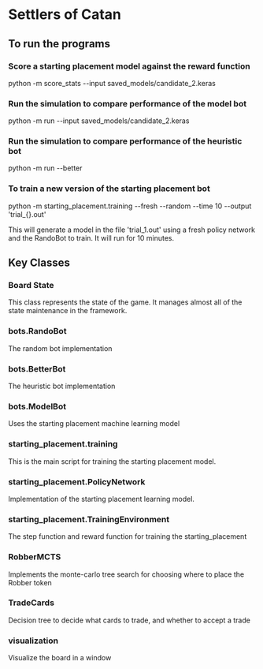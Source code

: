 # Settlers of Catan

## To run the programs

### Score a starting placement model against the reward function
python -m score_stats --input saved_models/candidate_2.keras

### Run the simulation to compare performance of the model bot
python -m run --input saved_models/candidate_2.keras

### Run the simulation to compare performance of the heuristic bot
python -m run --better

### To train a new version of the starting placement bot
python -m starting_placement.training --fresh --random --time 10 --output 'trial_{}.out'

This will generate a model in the file 'trial_1.out' using a fresh policy network and the RandoBot to train.  It will run for 10 minutes.

## Key Classes
### Board State
This class represents the state of the game.  It manages almost all of the state maintenance in the framework.

### bots.RandoBot
The random bot implementation

### bots.BetterBot
The heuristic bot implementation

### bots.ModelBot
Uses the starting placement machine learning model

### starting_placement.training
This is the main script for training the starting placement model.

### starting_placement.PolicyNetwork
Implementation of the starting placement learning model.

### starting_placement.TrainingEnvironment
The step function and reward function for training the starting_placement 

### RobberMCTS
Implements the monte-carlo tree search for choosing where to place the Robber token

### TradeCards
Decision tree to decide what cards to trade, and whether to accept a trade

### visualization
Visualize the board in a window